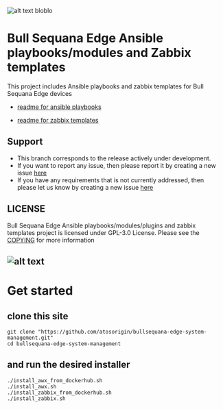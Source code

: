 ![alt text](https://atos.net/wp-content/uploads/2019/05/BullSequana-Edge-1.png) 
bloblo

# Bull Sequana Edge Ansible playbooks/modules and Zabbix templates

This project includes Ansible playbooks and zabbix templates for Bull Sequana Edge devices

- [readme for ansible playbooks](./ansible/readme.md)

- [readme for zabbix templates](./zabbix/readme.md)

## Support
  * This branch corresponds to the release actively under development.
  * If you want to report any issue, then please report it by creating a new issue [here](https://github.com/atosorigin/bullsequana-edge-system-management/issues)
  * If you have any requirements that is not currently addressed, then please let us know by creating a new issue [here](https://github.com/atosorigin/bullsequana-edge-system-management/issues)

## LICENSE
Bull Sequana Edge Ansible playbooks/modules/plugins and zabbix templates project is licensed under GPL-3.0 License. Please see the [COPYING](./COPYING.md) for more information

![alt text](https://atos.net/wp-content/uploads/2019/05/BullSequanaEdge_Atos.png)  
-----
# Get started 
## clone this site
```
git clone "https://github.com/atosorigin/bullsequana-edge-system-management.git"
cd bullsequana-edge-system-management
```
## and run the desired installer  
`./install_awx_from_dockerhub.sh`  
`./install_awx.sh`  
`./install_zabbix_from_dockerhub.sh`  
`./install_zabbix.sh`  
